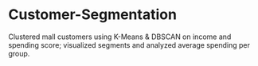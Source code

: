 # Customer-Segmentation
Clustered mall customers using K-Means &amp; DBSCAN on income and spending score; visualized segments and analyzed average spending per group.
